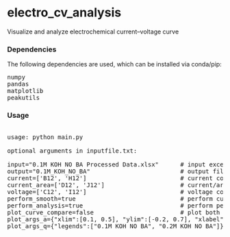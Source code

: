 # electro_cv_analysis
Visualize and analyze electrochemical current–voltage curve 

### Dependencies
The following dependencies are used, which can be installed via conda/pip:
<pre>
numpy 
pandas
matplotlib
peakutils
</pre>

### Usage

<pre>

usage: python main.py

optional arguments in inputfile.txt:

input="0.1M KOH NO BA Processed Data.xlsx"      # input excel file name
output="0.1M_KOH_NO_BA"                         # output file name
current=['B12', 'H12']                          # current columns in excel
current_area=['D12', 'J12']                     # current/area columns in excel
voltage=['C12', 'I12']                          # voltage columns
perform_smooth=true                             # perform curve smoothing 
perform_analysis=true                           # perform peak and integration analysis
plot_curve_compare=false                        # plot both original and smooth curve to compare smoothing effect
plot_args_a={"xlim":[0.1, 0.5], "ylim":[-0.2, 0.7], "xlabel":"test1", "ylabel":"test2", "legends":["0.1M KOH NO BA", "0.2M KOH NO BA"]} \# Tuning CV curve normalized by a
plot_args_q={"legends":["0.1M KOH NO BA", "0.2M KOH NO BA"]}          # Tuning CV curve normalized by q
  
</pre>
